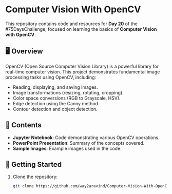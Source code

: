 # Computer Vision With OpenCV

This repository contains code and resources for **Day 20** of the #75DaysChallenge, focused on learning the basics of **Computer Vision with OpenCV**.  

## 🖥️ Overview
OpenCV (Open Source Computer Vision Library) is a powerful library for real-time computer vision. This project demonstrates fundamental image processing tasks using OpenCV, including:
- Reading, displaying, and saving images.
- Image transformations (resizing, rotating, cropping).
- Color space conversions (RGB to Grayscale, HSV).
- Edge detection using the Canny method.
- Contour detection and object detection.

## 📂 Contents
- **Jupyter Notebook**: Code demonstrating various OpenCV operations.  
- **PowerPoint Presentation**: Summary of the concepts covered.  
- **Sample Images**: Example images used in the code.

## 🚀 Getting Started
1. Clone the repository:
   ```bash
   git clone https://github.com/way2aravind/Computer-Vision-With-OpenCV.git
